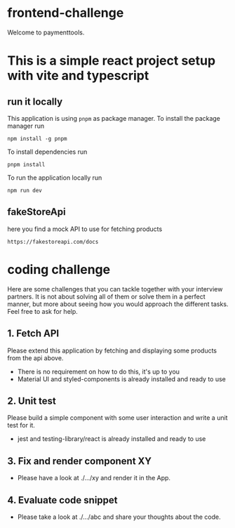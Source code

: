 # frontend-challenge

Welcome to paymenttools.

# This is a simple react project setup with vite and typescript

## run it locally

This application is using `pnpm` as package manager. To install the package manager run

```
npm install -g pnpm
```

To install dependencies run

```
pnpm install
```

To run the application locally run

```
npm run dev
```

## fakeStoreApi

here you find a mock API to use for fetching products

```
https://fakestoreapi.com/docs
```

# coding challenge

Here are some challenges that you can tackle together with your interview partners. It is not about solving all of them or solve them in a perfect manner, but more about seeing how you would approach the different tasks. Feel free to ask for help.

## 1. Fetch API

Please extend this application by fetching and displaying some products from the api above.

- There is no requirement on how to do this, it's up to you
- Material UI and styled-components is already installed and ready to use

## 2. Unit test

Please build a simple component with some user interaction and write a unit test for it.

- jest and testing-library/react is already installed and ready to use

## 3. Fix and render component XY

- Please have a look at ./.../xy and render it in the App.

## 4. Evaluate code snippet

- Please take a look at ./.../abc and share your thoughts about the code.
